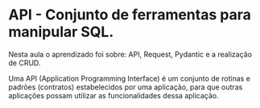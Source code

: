 # API - Conjunto de ferramentas para manipular SQL.

Nesta aula o aprendizado foi sobre: API, Request, Pydantic e a realização de CRUD.

Uma API (Application Programming Interface) é um conjunto de rotinas e padrões (contratos) estabelecidos por uma aplicação, para que outras aplicações possam utilizar as funcionalidades dessa aplicação.